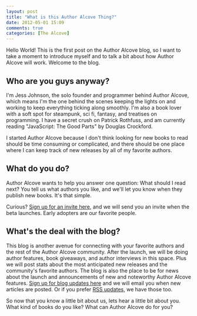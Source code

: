 ```yaml
---
layout: post
title: "What is this Author Alcove Thing?"
date: 2012-05-01 15:09
comments: true
categories: [The Alcove]
---
```

Hello World! This is the first post on the Author Alcove blog, so I want to take a moment to introduce myself and to talk a bit about how Author Alcove will work. Welcome to the blog.<!-- more -->


## Who are you guys anyway?

I'm Jess Johnson, the solo founder and programmer behind Author Alcove, which means I'm the one behind the scenes keeping the lights on and working to keep everything ticking along smoothly. I'm also a book lover with a soft spot for steampunk, sci fi, fantasy, and treatises on programming. I have a secret crush on Patrick Rothfuss, and am currently reading "JavaScript: The Good Parts" by Douglas Crockford.      

I started Author Alcove because I don't think looking for new books to read should be time consuming or complicated, and there should be one place where I can keep track of new releases by all of my favorite authors.

## What do you do?

Author Alcove wants to help you answer one question: What should I read next? You tell us what authors you like, and we'll let you know when they publish new books. It's that simple. 

Curious? [Sign up for an invite here](http://authoralcove.com), and we will send you an invite when the beta launches. Early adopters are our favorite people.

## What's the deal with the blog?

This blog is another avenue for connecting with your favorite authors and the rest of the Author Alcove community. After the launch, we will be doing author features, book giveaways, and author interviews in this space. Plus we will post stats about the most anticipated new releases and the community's favorite authors. The blog is also the place to be for news about the launch and announcements of new and noteworthy Author Alcove features. [Sign up for blog updates here](http://feedburner.google.com/fb/a/mailverify?uri=TheAuthorAlcoveBlog&loc=en_US) and we will email you when new articles are posted. Or if you prefer [RSS updates](http://feeds.feedburner.com/TheAuthorAlcoveBlog), we have those too.

So now that you know a little bit about us, lets hear a little bit about you. What kind of books do you like? What can Author Alcove do for you?







